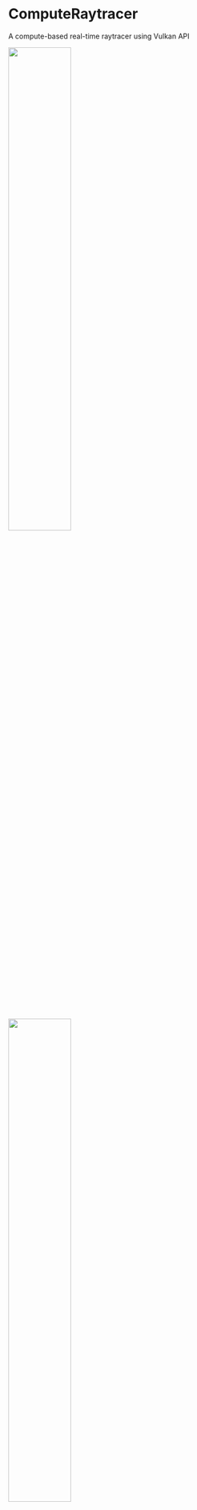 # ComputeRaytracer
A compute-based real-time raytracer using Vulkan API

<img src = "https://files.catbox.moe/8k2m0u.png" width =49.75%/> <img src = "https://files.catbox.moe/322f7e.png" width =49.75% />

## Resources Used:
 * [Raytracing in One Weekend Series](https://raytracing.github.io/)
 * [Vulkan Guide](https://vkguide.dev/)
